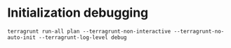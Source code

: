 # Initialization debugging

```
terragrunt run-all plan --terragrunt-non-interactive --terragrunt-no-auto-init --terragrunt-log-level debug
```

